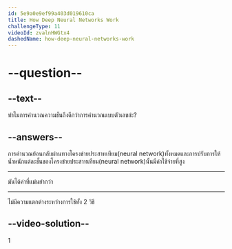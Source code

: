 ```yaml
---
id: 5e9a0e9ef99a403d019610ca
title: How Deep Neural Networks Work
challengeType: 11
videoId: zvalnHWGtx4
dashedName: how-deep-neural-networks-work
---
```


# --question--

## --text--

ทำไมการคำนวณความชันถึงดีกว่าการคำนวณแบบตัวเลขล่ะ?

## --answers--

การคำนวณย้อนกลับผ่านทางโครงข่ายประสาทเทียม(neural network)ทั้งหมดและการปรับการให้น้ำหนักแต่ละชั้นของโครงข่ายประสาทเทียม(neural network)นั้นมีค่าใช้จ่ายที่สูง

---

มันได้ค่าที่แม่นยำกว่า

---

ไม่มีความแตกต่างระหว่างการใช้ทั้ง 2 วิธี

## --video-solution--

1

